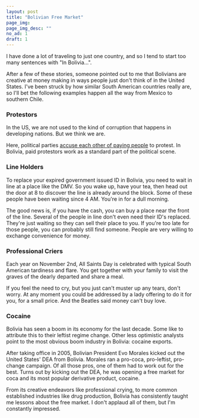 ```yaml
---
layout: post
title: "Bolivian Free Market"
page_img: 
page_img_desc: ""
no_ad: 1
draft: 1
---
```


I have done a lot of traveling to just one country, and so I tend to start too many sentences with "In Bolivia...".

After a few of these stories, someone pointed out to me that Bolivians are creative at money making in ways people just don't think of in the United States. I've been struck by how similar South American countries really are, so I'll bet the following examples happen all the way from Mexico to southern Chile.

### Protestors

In the US, we are not used to the kind of corruption that happens in developing nations. But we think we are.

Here, political parties <a href="http://www.huffingtonpost.com/entry/sean-spicer-donald-trump-protests_us_5898e10fe4b09bd304bcf805">accuse each other of paying people</a> to protest. In Bolivia, paid protestors work as a standard part of the political scene.

### Line Holders

To replace your expired government issued ID in Bolivia, you need to wait in line at a place like the DMV. So you wake up, have your tea, then head out the door at 8 to discover the line is already around the block. Some of these people have been waiting since 4 AM. You're in for a dull morning.

The good news is, if you have the cash, you can buy a place near the front of the line. Several of the people in line don't even need their ID's replaced. They're just waiting so they can sell their place to you. If you're too late for those people, you can probably still find someone. People are very willing to exchange convenience for money.

### Professional Criers

Each year on November 2nd, All Saints Day is celebrated with typical South American tardiness and flare. You get together with your family to visit the graves of the dearly departed and share a meal.

If you feel the need to cry, but you just can't muster up any tears, don't worry. At any moment you could be addressed by a lady offering to do it for you, for a small price. And the Beatles said money can't buy love.

### Cocaine

Bolivia has seen a boom in its economy for the last decade. Some like to attribute this to their leftist regime change. Other less optimistic analysts point to the most obvious boom industry in Bolivia: cocaine exports.

After taking office in 2005, Bolivian President Evo Morales kicked out the United States' DEA from Bolivia. Morales ran a pro-coca, pro-leftist, pro-change campaign. Of all those pros, one of them had to work out for the best. Turns out by kicking out the DEA, he was opening a free market for coca and its most popular derivative product, cocaine.

From its creative endeavors like professional crying, to more common established industries like drug production, Bolivia has consistently taught me lessons about the free market. I don't applaud all of them, but I'm constantly impressed.
